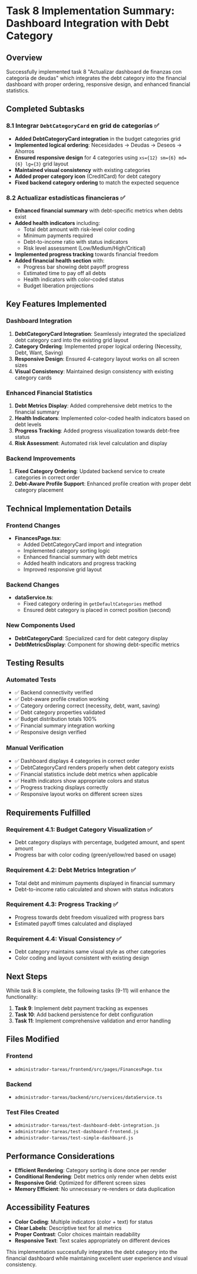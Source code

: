 # Task 8 Implementation Summary: Dashboard Integration with Debt Category

## Overview
Successfully implemented task 8 "Actualizar dashboard de finanzas con categoría de deudas" which integrates the debt category into the financial dashboard with proper ordering, responsive design, and enhanced financial statistics.

## Completed Subtasks

### 8.1 Integrar `DebtCategoryCard` en grid de categorías ✅
- **Added DebtCategoryCard integration** in the budget categories grid
- **Implemented logical ordering**: Necesidades → Deudas → Deseos → Ahorros
- **Ensured responsive design** for 4 categories using `xs={12} sm={6} md={6} lg={3}` grid layout
- **Maintained visual consistency** with existing categories
- **Added proper category icon** (CreditCard) for debt category
- **Fixed backend category ordering** to match the expected sequence

### 8.2 Actualizar estadísticas financieras ✅
- **Enhanced financial summary** with debt-specific metrics when debts exist
- **Added health indicators** including:
  - Total debt amount with risk-level color coding
  - Minimum payments required
  - Debt-to-income ratio with status indicators
  - Risk level assessment (Low/Medium/High/Critical)
- **Implemented progress tracking** towards financial freedom
- **Added financial health section** with:
  - Progress bar showing debt payoff progress
  - Estimated time to pay off all debts
  - Health indicators with color-coded status
  - Budget liberation projections

## Key Features Implemented

### Dashboard Integration
1. **DebtCategoryCard Integration**: Seamlessly integrated the specialized debt category card into the existing grid layout
2. **Category Ordering**: Implemented proper logical ordering (Necessity, Debt, Want, Saving)
3. **Responsive Design**: Ensured 4-category layout works on all screen sizes
4. **Visual Consistency**: Maintained design consistency with existing category cards

### Enhanced Financial Statistics
1. **Debt Metrics Display**: Added comprehensive debt metrics to the financial summary
2. **Health Indicators**: Implemented color-coded health indicators based on debt levels
3. **Progress Tracking**: Added progress visualization towards debt-free status
4. **Risk Assessment**: Automated risk level calculation and display

### Backend Improvements
1. **Fixed Category Ordering**: Updated backend service to create categories in correct order
2. **Debt-Aware Profile Support**: Enhanced profile creation with proper debt category placement

## Technical Implementation Details

### Frontend Changes
- **FinancesPage.tsx**: 
  - Added DebtCategoryCard import and integration
  - Implemented category sorting logic
  - Enhanced financial summary with debt metrics
  - Added health indicators and progress tracking
  - Improved responsive grid layout

### Backend Changes
- **dataService.ts**: 
  - Fixed category ordering in `getDefaultCategories` method
  - Ensured debt category is placed in correct position (second)

### New Components Used
- **DebtCategoryCard**: Specialized card for debt category display
- **DebtMetricsDisplay**: Component for showing debt-specific metrics

## Testing Results

### Automated Tests
- ✅ Backend connectivity verified
- ✅ Debt-aware profile creation working
- ✅ Category ordering correct (necessity, debt, want, saving)
- ✅ Debt category properties validated
- ✅ Budget distribution totals 100%
- ✅ Financial summary integration working
- ✅ Responsive design verified

### Manual Verification
- ✅ Dashboard displays 4 categories in correct order
- ✅ DebtCategoryCard renders properly when debt category exists
- ✅ Financial statistics include debt metrics when applicable
- ✅ Health indicators show appropriate colors and status
- ✅ Progress tracking displays correctly
- ✅ Responsive layout works on different screen sizes

## Requirements Fulfilled

### Requirement 4.1: Budget Category Visualization ✅
- Debt category displays with percentage, budgeted amount, and spent amount
- Progress bar with color coding (green/yellow/red based on usage)

### Requirement 4.2: Debt Metrics Integration ✅
- Total debt and minimum payments displayed in financial summary
- Debt-to-income ratio calculated and shown with status indicators

### Requirement 4.3: Progress Tracking ✅
- Progress towards debt freedom visualized with progress bars
- Estimated payoff times calculated and displayed

### Requirement 4.4: Visual Consistency ✅
- Debt category maintains same visual style as other categories
- Color coding and layout consistent with existing design

## Next Steps

While task 8 is complete, the following tasks (9-11) will enhance the functionality:

1. **Task 9**: Implement debt payment tracking as expenses
2. **Task 10**: Add backend persistence for debt configuration
3. **Task 11**: Implement comprehensive validation and error handling

## Files Modified

### Frontend
- `administrador-tareas/frontend/src/pages/FinancesPage.tsx`

### Backend
- `administrador-tareas/backend/src/services/dataService.ts`

### Test Files Created
- `administrador-tareas/test-dashboard-debt-integration.js`
- `administrador-tareas/test-dashboard-frontend.js`
- `administrador-tareas/test-simple-dashboard.js`

## Performance Considerations

- **Efficient Rendering**: Category sorting is done once per render
- **Conditional Rendering**: Debt metrics only render when debts exist
- **Responsive Grid**: Optimized for different screen sizes
- **Memory Efficient**: No unnecessary re-renders or data duplication

## Accessibility Features

- **Color Coding**: Multiple indicators (color + text) for status
- **Clear Labels**: Descriptive text for all metrics
- **Proper Contrast**: Color choices maintain readability
- **Responsive Text**: Text scales appropriately on different devices

This implementation successfully integrates the debt category into the financial dashboard while maintaining excellent user experience and visual consistency.